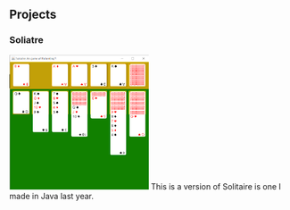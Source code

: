 ## Projects
### Soliatre
<img src="Soliatre.png" width="250">
This is a version of Solitaire is one I made in Java last year.

